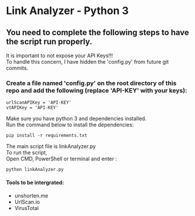 # Link Analyzer - Python 3  

## You need to complete the following steps to have the script run properly.  
It is important to not expose your API Keys!!!  
To handle this concern, I have hidden the 'config.py' from future git commits.
### Create a file named 'config.py' on the root directory of this repo and add the following (replace 'API-KEY' with your keys):  

```
urlScanAPIKey = 'API-KEY'
vtAPIKey = 'API-KEY' 
```

Make sure you have python 3 and dependencies installed.  
Run the command below to install the dependencies:  

```
pip install -r requirements.txt
```

The main script file is linkAnalyzer.py  
To run the script,  
Open CMD, PowerShell or terminal and enter :  

```
python linkAnalyzer.py
```

#### Tools to be intergrated:  
- unshorten.me
- UrlScan.io
- VirusTotal
